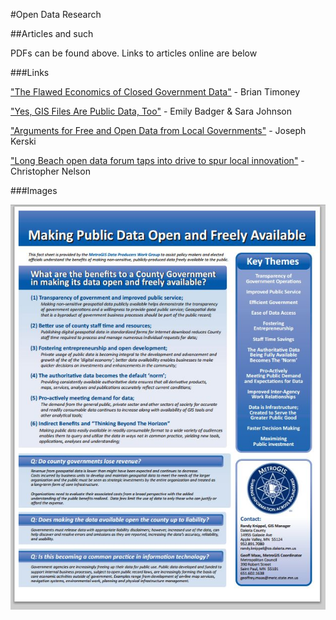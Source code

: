 #Open Data Research

##Articles and such

PDFs can be found above. Links to articles online are below

###Links

["The Flawed Economics of Closed Government Data"](http://mapbrief.com/2013/03/26/the-flawed-economics-of-closed-government-data/) - Brian Timoney

["Yes, GIS Files Are Public Data, Too"](http://www.citylab.com/tech/2013/07/yes-gis-files-are-public-data-too/6159/) - Emily Badger &amp; Sara Johnson

["Arguments for Free and Open Data from Local Governments"](https://spatialreserves.wordpress.com/2014/04/28/arguments-for-free-and-open-data-from-local-governments/) - Joseph Kerski

["Long Beach open data forum taps into drive to spur local innovation"](http://www.caeconomy.org/reporting/entry/long-beach-open-data-forum-taps-into-drive-to-spur-local-innovation) - Christopher Nelson

###Images

[![](https://raw.githubusercontent.com/gscplanning/open-data-research/gh-pages/articles/metroGIS_poster.jpg)](https://spatialreserves.wordpress.com/2014/04/28/arguments-for-free-and-open-data-from-local-governments/)
